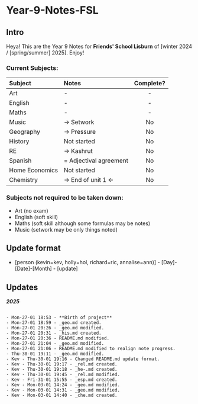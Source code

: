 # Year-9-Notes-FSL

## Intro

Heya! This are the Year 9 Notes for **Friends' School Lisburn** of [winter 2024 / [spring/summer] 2025]. Enjoy!

### Current Subjects:
|Subject|Notes|Complete?|
|:------|:----|:-------:|
|Art|-|-|
|English|-|-|
|Maths|-|-|
|Music|-> Setwork| No |
|Geography|-> Pressure| No |
|History|Not started| No |
|RE|-> Kashrut| No|
|Spanish|=  Adjectival agreement| No |
|Home Economics|Not started| No |
|Chemistry|-> End of unit 1 <-| No |

### Subjects not required to be taken down:
- Art (no exam)
- English (soft skill)
- Maths (soft skill although some formulas may be notes)
- Music (setwork may be only things noted)

## Update format
- [person (kevin=kev, holly=hol, richard=ric, annalise=ann)] - [Day]-[Date]-[Month] - [update]

## Updates
***2025***

```

- Mon-27-01 18:53 - **Birth of project**
- Mon-27-01 18:59 - _geo.md created.
- Mon-27-01 20:26 - _geo.md modified.
- Mon-27-01 20:31 - _his.md created.
- Mon-27-01 20:36 - README.md modified.
- Mon-27-01 21:04 - _geo.md modified.
- Mon-27-01 21:06 - README.md modified to realign note progress.
- Thu-30-01 19:11 - _geo.md modified.
- Kev - Thu-30-01 19:16 - Changed README.md update format.
- Kev - Thu-30-01 19:17 - _rel.md created.
- Kev - Thu-30-01 19:18 - _he-.md created.
- Kev - Thu-30-01 19:45 - _rel.md modified.
- Kev - Fri-31-01 15:55 - _esp.md created.
- Kev - Mon-03-01 14:24 - _geo.md modified.
- Kev - Mon-03-01 14:31 - _geo.md modified.
- Kev - Mon-03-01 14:40 - _che.md created.

```

